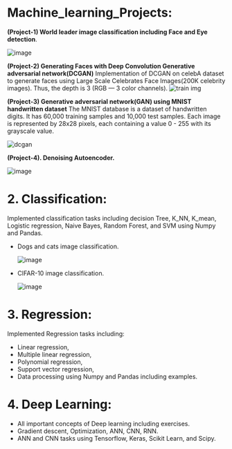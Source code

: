 #  Machine_learning_Projects:

**(Project-1) World leader image classification including Face and Eye detection**.

![image](https://github.com/abulzunayed/Machine-learning/assets/122612945/c7651c8a-e79e-4166-9b7c-02daacfb9a66)

**(Project-2) Generating Faces with Deep Convolution Generative adversarial network(DCGAN)**
Implementation of DCGAN on celebA dataset to generate faces using Large Scale Celebrates Face Images(200K celebrity images). Thus, the depth is 3 (RGB — 3 color channels).
![train img](https://github.com/abulzunayed/Machine-learning/assets/122612945/bb4aea02-579a-40e7-8126-9b99abfd8380)

**(Project-3) Generative adversarial network(GAN) using MNIST handwritten dataset**
The MNIST database is a dataset of handwritten digits. It has 60,000 training samples and 10,000 test samples. Each image is represented by 28x28 pixels, each containing a value 0 - 255 with its grayscale value.

![dcgan](https://github.com/abulzunayed/Machine-learning/assets/122612945/22bd2f7d-ee88-41db-8313-d976888fd0dc)

**(Project-4). Denoising Autoencoder.**

![image](https://github.com/abulzunayed/Machine-learning/assets/122612945/798bcce2-ca64-40fc-b08c-91c5aefdfc62)

# 2. Classification:
Implemented classification tasks including decision Tree, K_NN, K_mean, Logistic regression, Naive Bayes, Random Forest, and SVM using Numpy and Pandas.
  - Dogs and cats image classification.
    
    ![image](https://github.com/abulzunayed/Machine-learning/assets/122612945/1353e7bf-335c-4c84-9e80-642fd2e1e90a)

  - CIFAR-10 image classification.
    
    ![image](https://github.com/abulzunayed/Deep_learning/assets/122612945/09c15566-65da-4cd0-ad5f-38bef5bccf61)
    
# 3. Regression: 
Implemented Regression tasks including:
- Linear regression,
- Multiple linear regression,
- Polynomial regression,
- Support vector regression,
- Data processing using Numpy and Pandas including examples.
# 4. Deep Learning:
 - All important concepts of Deep learning including exercises.
 - Gradient descent, Optimization, ANN, CNN,  RNN.
 - ANN and CNN tasks using Tensorflow, Keras, Scikit Learn, and Scipy.
